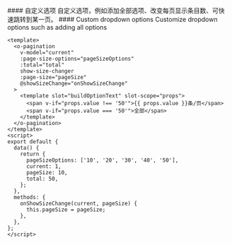 <cn>
#### 自定义选项
自定义选项，例如添加全部选项、改变每页显示条目数、可快速跳转到某一页。
</cn>

<us>
#### Custom dropdown options
Customize dropdown options such as adding all options
</us>

```vue
<template>
  <o-pagination
    v-model="current"
    :page-size-options="pageSizeOptions"
    :total="total"
    show-size-changer
    :page-size="pageSize"
    @showSizeChange="onShowSizeChange"
  >
    <template slot="buildOptionText" slot-scope="props">
      <span v-if="props.value !== '50'">{{ props.value }}条/页</span>
      <span v-if="props.value === '50'">全部</span>
    </template>
  </o-pagination>
</template>
<script>
export default {
  data() {
    return {
      pageSizeOptions: ['10', '20', '30', '40', '50'],
      current: 1,
      pageSize: 10,
      total: 50,
    };
  },
  methods: {
    onShowSizeChange(current, pageSize) {
      this.pageSize = pageSize;
    },
  },
};
</script>
```
